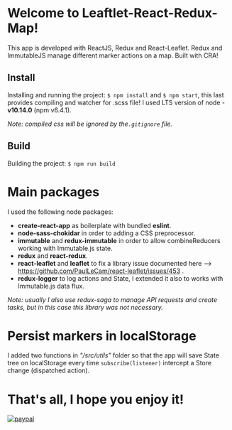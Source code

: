 # Welcome to Leaftlet-React-Redux-Map!
This app is developed with ReactJS, Redux and React-Leaflet. Redux and ImmutableJS manage different marker actions on a map. Built with CRA!


## Install

Installing and running the project:
`$ npm install` and `$ npm start`, this last provides compiling and watcher for .scss file!
I used LTS version of node - **v10.14.0** (npm v6.4.1).

_Note: compiled css will be ignored by the`.gitignore` file._

## Build

Building the project:
`$ npm run build`

# Main packages

I used the following node packages:

- **create-react-app** as boilerplate with bundled **eslint**.
- **node-sass-chokidar** in order to adding a CSS preprocessor.
- **immutable** and **redux-immutable** in order to allow combineReducers working with Immutable.js state.
- **redux** and **react-redux**.
- **react-leaflet** and **leaflet** to fix a library issue documented here --> https://github.com/PaulLeCam/react-leaflet/issues/453 .
- **redux-logger** to log actions and State, I extended it also to works with Immutable.js data flux.

_Note: usually I also use redux-saga to manage API requests and create tasks, but in this case this library was not necessary._

# Persist markers in localStorage

I added two functions in _"/src/utils"_ folder so that the app will save State tree on localStorage every time `subscribe(listener)` intercept a Store change (dispatched action).

# That's all, I hope you enjoy it!

[![paypal](https://www.paypalobjects.com/en_US/i/btn/btn_donateCC_LG.gif)](https://www.paypal.com/cgi-bin/webscr?cmd=_s-xclick&hosted_button_id=X8VJ3YCNH67W2)
